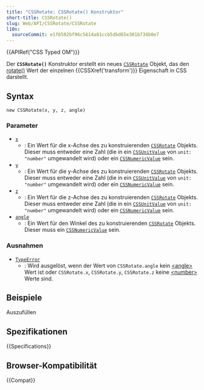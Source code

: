 ```yaml
---
title: "CSSRotate: CSSRotate() Konstruktor"
short-title: CSSRotate()
slug: Web/API/CSSRotate/CSSRotate
l10n:
  sourceCommit: e1f6592bf96c5614a81ccb5dbd65e301b734b0e7
---
```


{{APIRef("CSS Typed OM")}}

Der **`CSSRotate()`** Konstruktor erstellt ein neues
[`CSSRotate`](/de/docs/Web/API/CSSRotate) Objekt, das den [rotate()](/de/docs/Web/CSS/transform-function/rotate) Wert der einzelnen {{CSSXref('transform')}} Eigenschaft in CSS darstellt.

## Syntax

```js-nolint
new CSSRotate(x, y, z, angle)
```

### Parameter

- [`x`](/de/docs/Web/API/CSSRotate/x)
  - : Ein Wert für die x-Achse des zu konstruierenden [`CSSRotate`](/de/docs/Web/API/CSSRotate) Objekts. Dieser muss entweder eine Zahl (die in ein [`CSSUnitValue`](/de/docs/Web/API/CSSUnitValue) von `unit: "number"` umgewandelt wird) oder ein [`CSSNumericValue`](/de/docs/Web/API/CSSNumericValue) sein.
- [`y`](/de/docs/Web/API/CSSRotate/y)
  - : Ein Wert für die y-Achse des zu konstruierenden [`CSSRotate`](/de/docs/Web/API/CSSRotate) Objekts. Dieser muss entweder eine Zahl (die in ein [`CSSUnitValue`](/de/docs/Web/API/CSSUnitValue) von `unit: "number"` umgewandelt wird) oder ein [`CSSNumericValue`](/de/docs/Web/API/CSSNumericValue) sein.
- [`z`](/de/docs/Web/API/CSSRotate/z)
  - : Ein Wert für die z-Achse des zu konstruierenden [`CSSRotate`](/de/docs/Web/API/CSSRotate) Objekts. Dieser muss entweder eine Zahl (die in ein [`CSSUnitValue`](/de/docs/Web/API/CSSUnitValue) von `unit: "number"` umgewandelt wird) oder ein [`CSSNumericValue`](/de/docs/Web/API/CSSNumericValue) sein.
- [`angle`](/de/docs/Web/API/CSSRotate/angle)
  - : Ein Wert für den Winkel des zu konstruierenden [`CSSRotate`](/de/docs/Web/API/CSSRotate) Objekts. Dieser muss ein [`CSSNumericValue`](/de/docs/Web/API/CSSNumericValue) sein.

### Ausnahmen

- [`TypeError`](/de/docs/Web/JavaScript/Reference/Global_Objects/TypeError)
  - : Wird ausgelöst, wenn der Wert von `CSSRotate.angle` kein [\<angle>](/de/docs/Web/CSS/angle) Wert ist oder `CSSRotate.x`, `CSSRotate.y`, `CSSRotate.z` keine [\<number>](/de/docs/Web/CSS/number) Werte sind.

## Beispiele

Auszufüllen

## Spezifikationen

{{Specifications}}

## Browser-Kompatibilität

{{Compat}}
